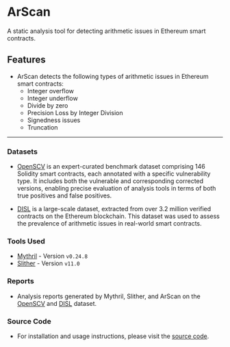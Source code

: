 # ArScan

A static analysis tool for detecting arithmetic issues in Ethereum smart contracts. 

## Features
- ArScan detects the following types of arithmetic issues in Ethereum smart contracts:
  - Integer overflow
  - Integer underflow
  - Divide by zero
  - Precision Loss by Integer Division
  - Signedness issues
  - Truncation

---

### Datasets
- [OpenSCV](https://github.com/blockchain-dei/openscv) is an expert-curated benchmark dataset comprising 146 Solidity smart contracts, each annotated with a specific vulnerability type. It includes both the vulnerable and corresponding corrected versions, enabling precise evaluation of analysis tools in terms of both true positives and false positives.

- [DISL](https://huggingface.co/datasets/ASSERT-KTH/DISL) is a large-scale dataset, extracted from over 3.2 million verified contracts on the Ethereum blockchain. This dataset was used to assess the prevalence of arithmetic issues in real-world smart contracts.

### Tools Used
- [Mythril](https://github.com/ConsenSysDiligence/mythril) - Version `v0.24.8`
- [Slither](https://github.com/crytic/slither) - Version `v11.0`


### Reports
 - Analysis reports generated by Mythril, Slither, and ArScan on the [OpenSCV](https://github.com/blockchain-dei/openscv) and [DISL](https://huggingface.co/datasets/ASSERT-KTH/DISL) dataset.

 
### Source Code
 - For installation and usage instructions, please visit the [source code](https://github.com/rzpbcodes/arscan/tree/main/4.source-code).
